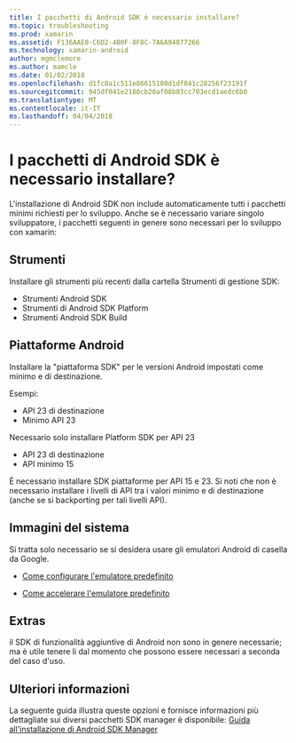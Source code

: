 ```yaml
---
title: I pacchetti di Android SDK è necessario installare?
ms.topic: troubleshooting
ms.prod: xamarin
ms.assetid: F136AAE0-C6D2-4B0F-8F8C-7A6A94877266
ms.technology: xamarin-android
author: mgmclemore
ms.author: mamcle
ms.date: 01/02/2018
ms.openlocfilehash: d1fc8a1c511e86615108d1df841c28256f23191f
ms.sourcegitcommit: 945df041e2180cb20af08b83cc703ecd1aedc6b0
ms.translationtype: MT
ms.contentlocale: it-IT
ms.lasthandoff: 04/04/2018
---
```

# <a name="which-android-sdk-packages-should-i-install"></a>I pacchetti di Android SDK è necessario installare?

L'installazione di Android SDK non include automaticamente tutti i pacchetti minimi richiesti per lo sviluppo. Anche se è necessario variare singolo sviluppatore, i pacchetti seguenti in genere sono necessari per lo sviluppo con xamarin:

## <a name="tools"></a>Strumenti

Installare gli strumenti più recenti dalla cartella Strumenti di gestione SDK:

- Strumenti Android SDK
- Strumenti di Android SDK Platform
- Strumenti Android SDK Build

## <a name="android-platforms"></a>Piattaforme Android

Installare la "piattaforma SDK" per le versioni Android impostati come minimo e di destinazione. 

Esempi:

- API 23 di destinazione
- Minimo API 23

Necessario solo installare Platform SDK per API 23

- API 23 di destinazione
- API minimo 15

È necessario installare SDK piattaforme per API 15 e 23. Si noti che non è necessario installare i livelli di API tra i valori minimo e di destinazione (anche se si backporting per tali livelli API).

## <a name="system-images"></a>Immagini del sistema
Si tratta solo necessario se si desidera usare gli emulatori Android di casella da Google. 

- [Come configurare l'emulatore predefinito](~/android/get-started/installation/android-emulator/index.md)

- [Come accelerare l'emulatore predefinito](~/android/get-started/installation/android-emulator/index.md)

## <a name="extras"></a>Extras
il SDK di funzionalità aggiuntive di Android non sono in genere necessarie; ma è utile tenere li dal momento che possono essere necessari a seconda del caso d'uso.

## <a name="further-reading"></a>Ulteriori informazioni
La seguente guida illustra queste opzioni e fornisce informazioni più dettagliate sui diversi pacchetti SDK manager è disponibile: [Guida all'installazione di Android SDK Manager](http://www.themethodology.net/2015/02/android-sdk-manager-setup-for.html?m=1)

